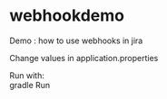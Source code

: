 # webhookdemo
Demo : how to use webhooks in jira

Change values in application.properties 

Run with:  
gradle Run

